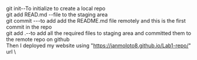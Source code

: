 git init--To initialize to create a local repo\
git add READ.md --file to the staging area \
git commit ---to add add the README.md file remotely and this is the first commit in the repo\
git add .--to add all the required files to staging area and committed them to the remote repo on github\
Then I deployed my website using "https://janmoloto8.github.io/Lab1-repo/" url \